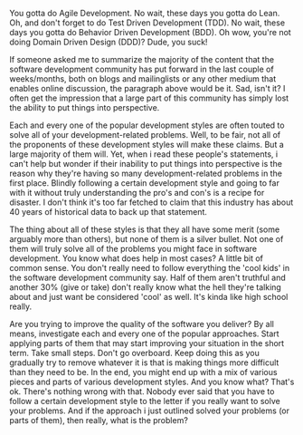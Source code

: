 You gotta do Agile Development. No wait, these days you gotta do Lean.  Oh, and don't forget to do Test Driven Development (TDD).  No wait, these days you gotta do Behavior Driven Development (BDD).  Oh wow, you're not doing Domain Driven Design (DDD)?  Dude, you suck!

If someone asked me to summarize the majority of the content that the software development community has put forward in the last couple of weeks/months, both on blogs and mailinglists or any other medium that enables online discussion, the paragraph above would be it.  Sad, isn't it? I often get the impression that a large part of this community has simply lost the ability to put things into perspective. 

Each and every one of the popular development styles are often touted to solve all of your development-related problems.  Well, to be fair, not all of the proponents of these development styles will make these claims.  But a large majority of them will.  Yet, when i read these people's statements, i can't help but wonder if their inability to put things into perspective is the reason why they're having so many development-related problems in the first place.  Blindly following a certain development style and going to far with it without truly understanding the pro's and con's is a recipe for disaster.  I don't think it's too far fetched to claim that this industry has about 40 years of historical data to back up that statement.

The thing about all of these styles is that they all have some merit (some arguably more than others), but none of them is a silver bullet.  Not one of them will truly solve all of the problems you might face in software development.  You know what does help in most cases?  A little bit of common sense. You don't really need to follow everything the 'cool kids' in the software development community say.  Half of them aren't truthful and another 30% (give or take) don't really know what the hell they're talking about and just want be considered 'cool' as well.  It's kinda like high school really.

Are you trying to improve the quality of the software you deliver? By all means, investigate each and every one of the popular approaches.  Start applying parts of them that may start improving your situation in the short term.  Take small steps.  Don't go overboard.  Keep doing this as you gradually try to remove whatever it is that is making things more difficult than they need to be.  In the end, you might end up with a mix of various pieces and parts of various development styles.  And you know what? That's ok.  There's nothing wrong with that.  Nobody ever said that you have to follow a certain development style to the letter if you really want to solve your problems.  And if the approach i just outlined solved your problems (or parts of them), then really, what is the problem?